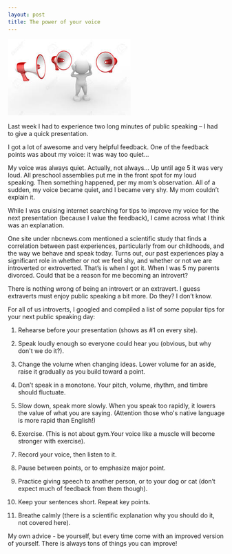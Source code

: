```yaml
---
layout: post
title: The power of your voice
---
```

![Image_loud](images/loud.jpeg)

Last week I had to experience two long minutes of public speaking – I had to give a quick presentation.

I got a lot of awesome and very helpful feedback. One of the feedback points was about my voice: it was way too quiet...

My voice was always quiet. Actually, not always… Up until age 5 it was very loud. All preschool assemblies put me in the front spot for my loud speaking. Then something happened, per my mom’s observation. All of a sudden, my voice became quiet, and I became very shy. My mom couldn’t explain it.

While I was cruising internet searching for tips to improve my voice for the next presentation (because I value the feedback), I came across what I think was an explanation.

One site under nbcnews.com mentioned a scientific study that finds a correlation between past experiences, particularly from our childhoods, and the way we behave and speak today. Turns out, our past experiences play a significant role in whether or not we feel shy, and whether or not we are introverted or extroverted.  That’s is when I got it. When I was 5 my parents divorced. Could that be a reason for me becoming an introvert?

There is nothing wrong of being an introvert or an extravert. I guess extraverts must enjoy public speaking a bit more. Do they? I don’t know.

For all of us introverts, I googled and compiled a list of some popular tips for your next public speaking day:

1.	Rehearse before your presentation (shows as #1 on every site).

2.	Speak loudly enough so everyone could hear you (obvious, but why don't we do it?).

3.	Change the volume when changing ideas. Lower volume for an aside, raise it gradually as you build toward a point.

4.	Don’t speak in a monotone. Your pitch, volume, rhythm, and timbre should fluctuate.

5.	Slow down, speak more slowly. When you speak too rapidly, it lowers the value of what you are saying. (Attention those who's native language is more rapid than English!)

6.	Exercise. (This is not about gym.Your voice like a muscle will become stronger with exercise).

7.	Record your voice, then listen to it.

8.	Pause between points, or to emphasize major point.

9.	Practice giving speech to another person, or to your dog or cat (don’t expect much of feedback from them though).

10.	Keep your sentences short. Repeat key points.

11.	Breathe calmly (there is a scientific explanation why you should do it, not covered here).

My own advice - be yourself, but every time come with an improved version of yourself. There is always tons of things you can improve!
